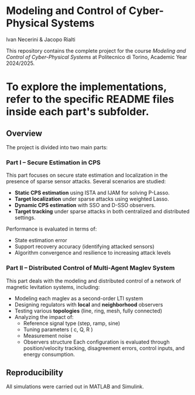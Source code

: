 # Modeling and Control of Cyber-Physical Systems  
Ivan Necerini & Jacopo Rialti

This repository contains the complete project for the course *Modeling and Control of Cyber-Physical Systems* at Politecnico di Torino, Academic Year 2024/2025.

# To explore the implementations, refer to the specific README files inside each part's subfolder.

## Overview

The project is divided into two main parts:

### Part I – Secure Estimation in CPS  
This part focuses on secure state estimation and localization in the presence of sparse sensor attacks. Several scenarios are studied:
- **Static CPS estimation** using ISTA and IJAM for solving P-Lasso.
- **Target localization** under sparse attacks using weighted Lasso.
- **Dynamic CPS estimation** with SSO and D-SSO observers.
- **Target tracking** under sparse attacks in both centralized and distributed settings.

Performance is evaluated in terms of:
- State estimation error
- Support recovery accuracy (identifying attacked sensors)
- Algorithm convergence and resilience to increasing attack levels

### Part II – Distributed Control of Multi-Agent Maglev System  
This part deals with the modeling and distributed control of a network of magnetic levitation systems, including:
- Modeling each maglev as a second-order LTI system
- Designing regulators with **local** and **neighborhood** observers
- Testing various **topologies** (line, ring, mesh, fully connected)
- Analyzing the impact of:
  - Reference signal type (step, ramp, sine)
  - Tuning parameters \( c, Q, R \)
  - Measurement noise
  - Observers structure
Each configuration is evaluated through position/velocity tracking, disagreement errors, control inputs, and energy consumption.

## Reproducibility

All simulations were carried out in MATLAB and Simulink.  



